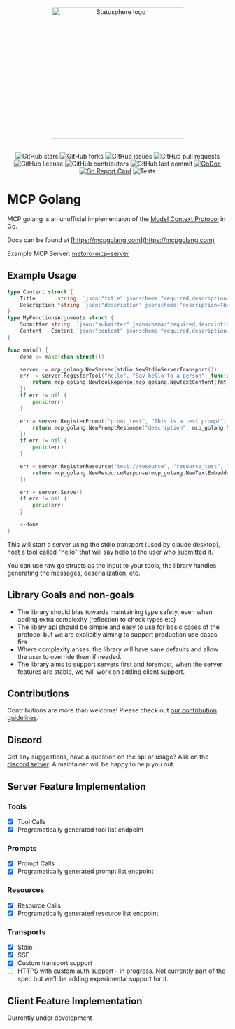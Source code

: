 <div align="center">
<img src="./resources/mcp-golang-logo.webp" height="300" alt="Statusphere logo">
</div>
<br/>
<div align="center">

![GitHub stars](https://img.shields.io/github/stars/metoro-io/mcp-golang?style=social)
![GitHub forks](https://img.shields.io/github/forks/metoro-io/mcp-golang?style=social)
![GitHub issues](https://img.shields.io/github/issues/metoro-io/mcp-golang)
![GitHub pull requests](https://img.shields.io/github/issues-pr/metoro-io/mcp-golang)
![GitHub license](https://img.shields.io/github/license/metoro-io/mcp-golang)
![GitHub contributors](https://img.shields.io/github/contributors/metoro-io/mcp-golang)
![GitHub last commit](https://img.shields.io/github/last-commit/metoro-io/mcp-golang)
[![GoDoc](https://pkg.go.dev/badge/github.com/metoro-io/mcp-golang.svg)](https://pkg.go.dev/github.com/metoro-io/mcp-golang)
[![Go Report Card](https://goreportcard.com/badge/github.com/metoro-io/mcp-golang)](https://goreportcard.com/report/github.com/metoro-io/mcp-golang)
![Tests](https://github.com/metoro-io/mcp-golang/actions/workflows/go-test.yml/badge.svg)




</div>

# MCP Golang

MCP golang is an unofficial implementaion of the [Model Context Protocol](https://modelcontextprotocol.io/) in Go.

Docs can be found at [https://mcpgolang.com](https://mcpgolang.com)

Example MCP Server: [metoro-mcp-server](https://github.com/metoro-io/metoro-mcp-server)

## Example Usage

```go
type Content struct {
	Title       string  `json:"title" jsonschema:"required,description=The title to submit"`
	Description *string `json:"description" jsonschema:"description=The description to submit"`
}
type MyFunctionsArguments struct {
	Submitter string  `json:"submitter" jsonschema:"required,description=The name of the thing calling this tool (openai, google, claude, etc)"`
	Content   Content `json:"content" jsonschema:"required,description=The content of the message"`
}

func main() {
	done := make(chan struct{})

	server := mcp_golang.NewServer(stdio.NewStdioServerTransport())
	err := server.RegisterTool("hello", "Say hello to a person", func(arguments MyFunctionsArguments) (*mcp_golang.ToolResponse, error) {
		return mcp_golang.NewToolReponse(mcp_golang.NewTextContent(fmt.Sprintf("Hello, %server!", arguments.Submitter))), nil
	})
	if err != nil {
		panic(err)
	}

	err = server.RegisterPrompt("promt_test", "This is a test prompt", func(arguments Content) (*mcp_golang.PromptResponse, error) {
		return mcp_golang.NewPromptResponse("description", mcp_golang.NewPromptMessage(mcp_golang.NewTextContent(fmt.Sprintf("Hello, %server!", arguments.Title)), mcp_golang.RoleUser)), nil
	})
	if err != nil {
		panic(err)
	}

	err = server.RegisterResource("test://resource", "resource_test", "This is a test resource", "application/json", func() (*mcp_golang.ResourceResponse, error) {
		return mcp_golang.NewResourceResponse(mcp_golang.NewTextEmbeddedResource("test://resource", "This is a test resource", "application/json")), nil
	})

	err = server.Serve()
	if err != nil {
		panic(err)
	}

	<-done
}
```

This will start a server using the stdio transport (used by claude desktop), host a tool called "hello" that will say hello to the user who submitted it.

You can use raw go structs as the input to your tools, the library handles generating the messages, deserialization, etc.


## Library Goals and non-goals

- The library should bias towards maintaining type safety, even when adding extra complexity (reflection to check types etc)
- The libary api should be simple and easy to use for basic cases of the protocol but we are explicitly aiming to support production use cases firs
- Where complexity arises, the library will have sane defaults and allow the user to override them if needed.
- The library aims to support servers first and foremost, when the server features are stable, we will work on adding client support.

## Contributions

Contributions are more than welcome! Please check out [our contribution guidelines](./CONTRIBUTING.md).

## Discord

Got any suggestions, have a question on the api or usage? Ask on the [discord server](https://discord.gg/33saRwE3pT). 
A maintainer will be happy to help you out.

## Server Feature Implementation

### Tools
- [x] Tool Calls
- [x] Programatically generated tool list endpoint

### Prompts
- [x] Prompt Calls
- [x] Programatically generated prompt list endpoint

### Resources
- [x] Resource Calls
- [x] Programatically generated resource list endpoint

### Transports
- [x] Stdio
- [x] SSE
- [x] Custom transport support
- [ ] HTTPS with custom auth support - in progress. Not currently part of the spec but we'll be adding experimental support for it.

## Client Feature Implementation

Currently under development
